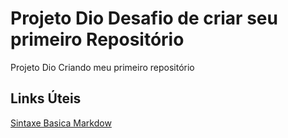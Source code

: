 # Projeto Dio Desafio de criar seu primeiro Repositório
Projeto Dio Criando meu primeiro repositório
## Links Úteis

[Sintaxe Basica Markdow](https://markdown.net.br/sintaxe-basica/)
